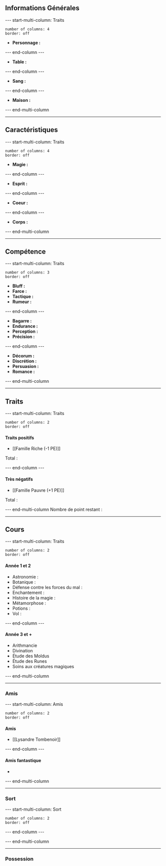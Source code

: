 ## Informations Générales
--- start-multi-column: Traits
```column-settings  
number of columns: 4
border: off
```

- **Personnage :**

--- end-column ---

- **Table :**

--- end-column ---

- **Sang :**

--- end-column ---

- **Maison :**

--- end-multi-column

---
## Caractéristiques
--- start-multi-column: Traits
```column-settings  
number of columns: 4
border: off
```

- **Magie :**

--- end-column ---

- **Esprit :**

--- end-column ---

- **Coeur :**

--- end-column ---

- **Corps :**

--- end-multi-column

---
## Compétence
--- start-multi-column: Traits
```column-settings  
number of columns: 3
border: off
```

- **Bluff :**
- **Farce :**
- **Tactique :**
- **Rumeur :**

--- end-column ---

- **Bagarre :**
- **Endurance :**
- **Perception :**
- **Précision :**

--- end-column ---

- **Décorum :**
- **Discrétion :**
- **Persuasion :**
- **Romance :**

--- end-multi-column

---
## Traits
--- start-multi-column: Traits
```column-settings  
number of columns: 2
border: off
```

#### Traits positifs
- [[Famille Riche (-1 PE)]]

Total :

--- end-column ---

#### Très négatifs
- [[Famille Pauvre (+1 PE)]]

Total :

--- end-multi-column
Nombre de point restant :

---
## Cours
--- start-multi-column: Traits
```column-settings  
number of columns: 2
border: off
```

#### Année 1 et 2
- Astronomie :
- Botanique :
- Défense contre les forces du mal :
- Enchantement :
- Histoire de la magie :
- Métamorphose :
- Potions :
- Vol :

--- end-column ---

#### Année 3 et +
- Arithmancie
- Divination
- Étude des Moldus
- Étude des Runes
- Soins aux créatures magiques

--- end-multi-column

---
### Amis
--- start-multi-column: Amis
```column-settings  
number of columns: 2
border: off
```

#### Amis
- [[Lysandre Tombenoir]]

--- end-column ---

#### Amis fantastique
- 

--- end-multi-column

---
### Sort
--- start-multi-column: Sort
```column-settings  
number of columns: 2
border: off
```


--- end-column ---



--- end-multi-column

---
### Possession